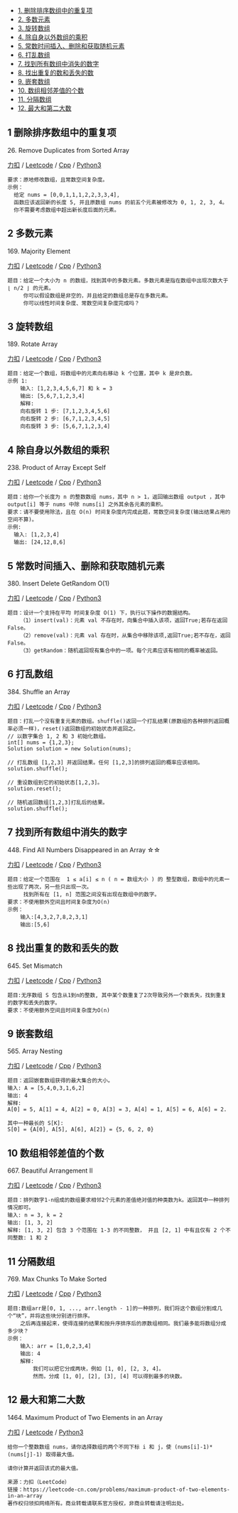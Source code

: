 <!-- GFM-TOC -->
* [1. 删除排序数组中的重复项](#1-删除排序数组中的重复项)
* [2. 多数元素](#2-多数元素)
* [3. 旋转数组](#3-旋转数组)
* [4. 除自身以外数组的乘积](#4-除自身以外数组的乘积)
* [5. 常数时间插入、删除和获取随机元素](#5-常数时间插入、删除和获取随机元素)
* [6. 打乱数组](#6-打乱数组)
* [7. 找到所有数组中消失的数字](#7-找到所有数组中消失的数字)
* [8. 找出重复的数和丢失的数](#8-找出重复的数和丢失的数)
* [9. 嵌套数组](#9-嵌套数组)
* [10. 数组相邻差值的个数](#10-数组相邻差值的个数)
* [11. 分隔数组](#11-分隔数组)
* [12. 最大和第二大数](#12-最大和第二大数)
<!-- GFM-TOC -->

## 1 删除排序数组中的重复项
26\. Remove Duplicates from Sorted Array

[力扣](https://leetcode-cn.com/problems/remove-duplicates-from-sorted-array/) / [Leetcode](https://leetcode.com/problems/remove-duplicates-from-sorted-array/) / [Cpp](../ds_7_array_inplace/L26.cpp) / [Python3](../python-algorithm/ds_7_array_inplace/L26.py)
```
要求：原地修改数组，且常数空间复杂度。
示例：
  给定 nums = [0,0,1,1,1,2,2,3,3,4],
  函数应该返回新的长度 5, 并且原数组 nums 的前五个元素被修改为 0, 1, 2, 3, 4。
  你不需要考虑数组中超出新长度后面的元素。
```

## 2 多数元素
169\. Majority Element

[力扣](https://leetcode-cn.com/problems/majority-element/) / [Leetcode](https://leetcode.com/problems/majority-element/) / [Cpp](../ds_7_array_inplace/L169.cpp) / [Python3](../python-algorithm/ds_7_array_inplace/L169.py)
```
题目：给定一个大小为 n 的数组，找到其中的多数元素。多数元素是指在数组中出现次数大于 ⌊ n/2 ⌋ 的元素。
     你可以假设数组是非空的，并且给定的数组总是存在多数元素。
     你可以线性时间复杂度、常数空间复杂度完成吗？
```

## 3 旋转数组
189\. Rotate Array

[力扣](https://leetcode-cn.com/problems/rotate-array/) / [Leetcode](https://leetcode.com/problems/rotate-array/) / [Cpp](../ds_7_array_inplace/L189.cpp) / [Python3](../python-algorithm/ds_7_array_inplace/L189.py)
```
题目：给定一个数组，将数组中的元素向右移动 k 个位置，其中 k 是非负数。
示例 1:
    输入: [1,2,3,4,5,6,7] 和 k = 3
    输出: [5,6,7,1,2,3,4]
    解释:
    向右旋转 1 步: [7,1,2,3,4,5,6]
    向右旋转 2 步: [6,7,1,2,3,4,5]
    向右旋转 3 步: [5,6,7,1,2,3,4]
```

## 4 除自身以外数组的乘积
238\. Product of Array Except Self

[力扣](https://leetcode-cn.com/problems/product-of-array-except-self/) / [Leetcode](https://leetcode.com/problems/product-of-array-except-self/) / [Cpp](../ds_7_array_inplace/L238-m.cpp) / [Python3](../python-algorithm/ds_7_array_inplace/L238-m.py)
```
题目：给你一个长度为 n 的整数数组 nums，其中 n > 1，返回输出数组 output ，其中 output[i] 等于 nums 中除 nums[i] 之外其余各元素的乘积。
要求：请不要使用除法，且在 O(n) 时间复杂度内完成此题，常数空间复杂度(输出结果占用的空间不算)。
示例:
  输入: [1,2,3,4]
  输出: [24,12,8,6]
```

## 5 常数时间插入、删除和获取随机元素
380\. Insert Delete GetRandom O(1)  

[力扣](https://leetcode-cn.com/problems/insert-delete-getrandom-o1/) / [Leetcode](https://leetcode.com/problems/insert-delete-getrandom-o1/) / [Cpp](../ds_7_array_inplace/L380-m.cpp) / [Python3](../python-algorithm/ds_7_array_inplace/L380-m.py)
```
题目：设计一个支持在平均 时间复杂度 O(1) 下，执行以下操作的数据结构。
    （1）insert(val)：元素 val 不存在时，向集合中插入该项，返回True;若存在返回False。   
    （2）remove(val)：元素 val 存在时，从集合中移除该项,返回True;若不存在，返回False。   
    （3）getRandom：随机返回现有集合中的一项。每个元素应该有相同的概率被返回。   
```

## 6 打乱数组
384\. Shuffle an Array

[力扣](https://leetcode-cn.com/problems/shuffle-an-array/) / [Leetcode](https://leetcode.com/problems/shuffle-an-array/) / [Cpp](../ds_7_array_inplace/L384-m.cpp) / [Python3](../python-algorithm/ds_7_array_inplace/L384-m.py)
```
题目：打乱一个没有重复元素的数组。shuffle()返回一个打乱结果(原数组的各种排列返回概率必须一样)，reset()返回数组的初始状态并返回之。
// 以数字集合 1, 2 和 3 初始化数组。
int[] nums = {1,2,3};
Solution solution = new Solution(nums);

// 打乱数组 [1,2,3] 并返回结果。任何 [1,2,3]的排列返回的概率应该相同。
solution.shuffle();

// 重设数组到它的初始状态[1,2,3]。
solution.reset();

// 随机返回数组[1,2,3]打乱后的结果。
solution.shuffle();
```

## 7 找到所有数组中消失的数字 
448\. Find All Numbers Disappeared in an Array ☆☆

[力扣](https://leetcode-cn.com/problems/find-all-numbers-disappeared-in-an-array/) / [Leetcode](https://leetcode.com/problems/find-all-numbers-disappeared-in-an-array/) / [Cpp](../ds_7_array_inplace/L448.cpp) / [Python3](../python-algorithm/ds_7_array_inplace/L448.py)
```
题目：给定一个范围在  1 ≤ a[i] ≤ n ( n = 数组大小 ) 的 整型数组，数组中的元素一些出现了两次，另一些只出现一次。
     找到所有在 [1, n] 范围之间没有出现在数组中的数字。
要求：不使用额外空间且时间复杂度为O(n)
示例：
    输入:[4,3,2,7,8,2,3,1]
    输出:[5,6]
```

## 8 找出重复的数和丢失的数
645\. Set Mismatch	

[力扣](https://leetcode-cn.com/problems/set-mismatch/) / [Leetcode](https://leetcode.com/problems/set-mismatch/) / [Cpp](../ds_7_array_inplace/L645.cpp) / [Python3](../python-algorithm/ds_7_array_inplace/L645.py)
```
题目:无序数组 S 包含从1到n的整数, 其中某个数重复了2次导致另外一个数丢失，找到重复的数字和丢失的数字。
要求：不使用额外空间且时间复杂度为O(n)
```

## 9 嵌套数组
565\. Array Nesting

[力扣](https://leetcode-cn.com/problems/array-nesting/) / [Leetcode](https://leetcode.com/problems/array-nesting/) / [Cpp](../ds_7_array_inplace/L565-m.cpp) / [Python3](../python-algorithm/ds_7_array_inplace/L565-m.py)
```
题目：返回嵌套数组获得的最大集合的大小。
输入: A = [5,4,0,3,1,6,2]
输出: 4
解释: 
A[0] = 5, A[1] = 4, A[2] = 0, A[3] = 3, A[4] = 1, A[5] = 6, A[6] = 2.

其中一种最长的 S[K]:
S[0] = {A[0], A[5], A[6], A[2]} = {5, 6, 2, 0}
```

## 10 数组相邻差值的个数
667\. Beautiful Arrangement II

[力扣](https://leetcode-cn.com/problems/beautiful-arrangement-ii/) / [Leetcode](https://leetcode.com/problems/beautiful-arrangement-ii/) / [Cpp](../ds_7_array_inplace/L667-m.cpp) / [Python3](../python-algorithm/ds_7_array_inplace/L667-m.py)
```
题目：排列数字1-n组成的数组要求相邻2个元素的差值绝对值的种类数为k。返回其中一种排列情况即可。
输入: n = 3, k = 2
输出: [1, 3, 2]
解释: [1, 3, 2] 包含 3 个范围在 1-3 的不同整数， 并且 [2, 1] 中有且仅有 2 个不同整数: 1 和 2
```

## 11 分隔数组
769\. Max Chunks To Make Sorted

[力扣](https://leetcode-cn.com/problems/max-chunks-to-make-sorted/) / [Leetcode](https://leetcode.com/problems/max-chunks-to-make-sorted/) / [Cpp](../ds_7_array_inplace/L769-m.cpp) / [Python3](../python-algorithm/ds_7_array_inplace/L769-m.py)
```
题目:数组arr是[0, 1, ..., arr.length - 1]的一种排列，我们将这个数组分割成几个“块”，并将这些块分别进行排序。
    之后再连接起来，使得连接的结果和按升序排序后的原数组相同。我们最多能将数组分成多少块？
示例：
    输入: arr = [1,0,2,3,4]
    输出: 4
    解释:
        我们可以把它分成两块，例如 [1, 0], [2, 3, 4]。
        然而，分成 [1, 0], [2], [3], [4] 可以得到最多的块数。
```


## 12 最大和第二大数
1464\. Maximum Product of Two Elements in an Array   

[力扣](https://leetcode-cn.com/problems/maximum-product-of-two-elements-in-an-array/) / [Leetcode](https://leetcode.com/problems/maximum-product-of-two-elements-in-an-array/) / [Python3](../python-algorithm/ds_7_array_inplace/L1464.py)   
```
给你一个整数数组 nums，请你选择数组的两个不同下标 i 和 j，使 (nums[i]-1)*(nums[j]-1) 取得最大值。

请你计算并返回该式的最大值。

来源：力扣（LeetCode）
链接：https://leetcode-cn.com/problems/maximum-product-of-two-elements-in-an-array
著作权归领扣网络所有。商业转载请联系官方授权，非商业转载请注明出处。
```
